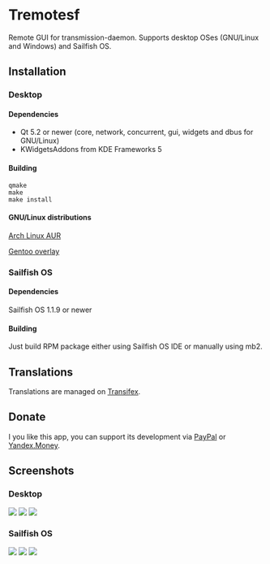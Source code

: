 # Tremotesf
Remote GUI for transmission-daemon. Supports desktop OSes (GNU/Linux and Windows) and Sailfish OS.

## Installation
### Desktop
#### Dependencies
- Qt 5.2 or newer (core, network, concurrent, gui, widgets and dbus for GNU/Linux)
- KWidgetsAddons from KDE Frameworks 5

#### Building
```
qmake
make
make install
```

#### GNU/Linux distributions
[Arch Linux AUR](https://aur.archlinux.org/packages/tremotesf)

[Gentoo overlay](https://github.com/equeim/equeim-overlay)

### Sailfish OS
#### Dependencies
Sailfish OS 1.1.9 or newer
#### Building
Just build RPM package either using Sailfish OS IDE or manually using mb2.

## Translations
Translations are managed on [Transifex](https://www.transifex.com/equeim/tremotesf).

## Donate
I you like this app, you can support its development via [PayPal](https://www.paypal.com/cgi-bin/webscr?cmd=_donations&business=DDQTRHTY5YV2G&item_name=Support%20Tremotesf%20development&no_note=1&item_number=3&no_shipping=1&currency_code=EUR) or [Yandex.Money](https://yasobe.ru/na/tremotesf).

## Screenshots
### Desktop
![](http://i.imgur.com/b1qqVZ1.png)
![](http://i.imgur.com/dhopqqf.png)
![](http://i.imgur.com/FGEjDvC.png)
### Sailfish OS
![](http://i.imgur.com/pNVIpCm.png)
![](http://i.imgur.com/RCqDejT.png)
![](http://i.imgur.com/K3vs1sq.png)
